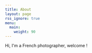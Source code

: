 ```yaml
---
title: About
layout: page
rss_ignore: true
menu:
  main:
    weight: 90
---
```


Hi, I'm a French photographer, welcome !
